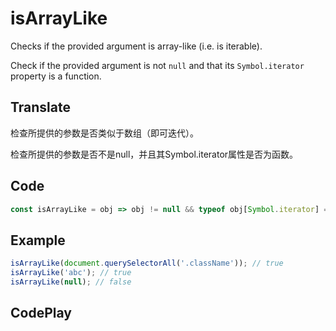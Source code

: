 # isArrayLike

Checks if the provided argument is array-like (i.e. is iterable).

Check if the provided argument is not `null` and that its `Symbol.iterator` property is a function.

## Translate

检查所提供的参数是否类似于数组（即可迭代）。

检查所提供的参数是否不是null，并且其Symbol.iterator属性是否为函数。

## Code

```js
const isArrayLike = obj => obj != null && typeof obj[Symbol.iterator] === 'function';
```

## Example

```js
isArrayLike(document.querySelectorAll('.className')); // true
isArrayLike('abc'); // true
isArrayLike(null); // false
```

## CodePlay

<template>
  <code-play codeplay-id="" />
</template>

